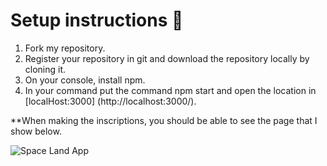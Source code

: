 # Setup instructions 🚀

1. Fork my repository.
2. Register your repository in git and download the repository locally by cloning it.
2. On your console, install npm.
3. In your command put the command npm start and open the location in [localHost:3000] (http://localhost:3000/).

**When making the inscriptions, you should be able to see the page that I show below.

![Space Land App](https://raw.githubusercontent.com/MiriamNM/99minutos-frontend-interview-test-2/JR-miriamnava/space-land/src/assets/SpaceLand.jpg)